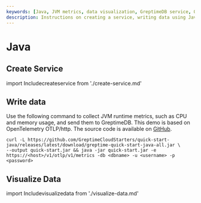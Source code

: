 ```yaml
---
keywords: [Java, JVM metrics, data visualization, GreptimeDB service, OpenTelemetry]
description: Instructions on creating a service, writing data using Java, and visualizing data in GreptimeDB.
---
```


# Java

## Create Service
import Includecreateservice from './create-service.md' 

<Includecreateservice/>

## Write data

Use the following command to collect JVM runtime metrics, such as CPU and memory usage, and send them to GreptimeDB.
This demo is based on OpenTelemetry OTLP/http. The source code is available on [GitHub](https://github.com/GreptimeCloudStarters/quick-start-java).

```shell
curl -L https://github.com/GreptimeCloudStarters/quick-start-java/releases/latest/download/greptime-quick-start-java-all.jar \
--output quick-start.jar && java -jar quick-start.jar -e https://<host>/v1/otlp/v1/metrics -db <dbname> -u <username> -p <password>
```


## Visualize Data
import Includevisualizedata from './visualize-data.md' 

<Includevisualizedata/>
